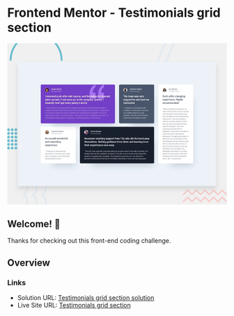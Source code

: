 # Frontend Mentor - Testimonials grid section

![Design preview for the Testimonials grid section coding challenge](./design/desktop-preview.jpg)

## Welcome! 👋

Thanks for checking out this front-end coding challenge.

## Overview

### Links

- Solution URL: [Testimonials grid section solution](https://www.frontendmentor.io/solutions/base-apparel-coming-soon-page-f8EUkwYnI)
- Live Site URL: [Testimonials grid section](https://base-apparel-coming-soon-rw.netlify.app/)
